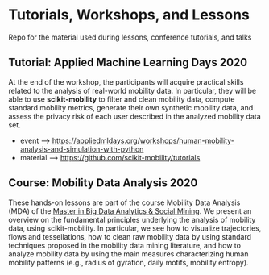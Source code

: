 # Tutorials, Workshops, and Lessons
Repo for the material used during lessons, conference tutorials, and talks

## Tutorial: Applied Machine Learning Days 2020

At the end of the workshop, the participants will acquire practical skills related to the analysis of real-world mobility data. In particular, they will be able to use **scikit-mobility** to filter and clean mobility data, compute standard mobility metrics, generate their own synthetic mobility data, and assess the privacy risk of each user described in the analyzed mobility data set.

- event --> https://appliedmldays.org/workshops/human-mobility-analysis-and-simulation-with-python
- material --> https://github.com/scikit-mobility/tutorials

## Course: Mobility Data Analysis 2020

These hands-on lessons are part of the course Mobility Data Analysis (MDA) of the [Master in Big Data Analytics & Social Mining](https://www.masterbigdata.it/). 
We present an overview on the fundamental principles underlying the analysis of mobility data, using scikit-mobility. In particular, we see how to visualize trajectories, flows and tessellations, how to clean raw mobility data by using standard techniques proposed in the mobility data mining literature, and how to analyze mobility data by using the main measures characterizing human mobility patterns (e.g., radius of gyration, daily motifs, mobility entropy).


